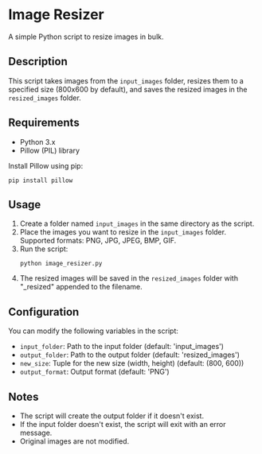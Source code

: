 # Image Resizer

A simple Python script to resize images in bulk.

## Description

This script takes images from the `input_images` folder, resizes them to a specified size (800x600 by default), and saves the resized images in the `resized_images` folder.

## Requirements

- Python 3.x
- Pillow (PIL) library

Install Pillow using pip:
```
pip install pillow
```

## Usage

1. Create a folder named `input_images` in the same directory as the script.
2. Place the images you want to resize in the `input_images` folder. Supported formats: PNG, JPG, JPEG, BMP, GIF.
3. Run the script:
   ```
   python image_resizer.py
   ```
4. The resized images will be saved in the `resized_images` folder with "_resized" appended to the filename.

## Configuration

You can modify the following variables in the script:
- `input_folder`: Path to the input folder (default: 'input_images')
- `output_folder`: Path to the output folder (default: 'resized_images')
- `new_size`: Tuple for the new size (width, height) (default: (800, 600))
- `output_format`: Output format (default: 'PNG')

## Notes

- The script will create the output folder if it doesn't exist.
- If the input folder doesn't exist, the script will exit with an error message.
- Original images are not modified.
